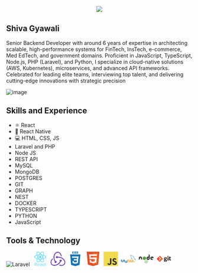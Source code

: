 
<section background="white">
<div id="header" align="center">
  <img src="https://media0.giphy.com/media/UDclWKlmfmq7twI3iJ/giphy.gif?cid=ecf05e47p70v5oes0sijw9vb1z072or25nr1b079el5a5f21&rid=giphy.gif&ct=g" height="180" />
</div>

## Shiva Gyawali
Senior Backend Developer with around 6 years of expertise in architecting scalable, high-performance systems for FinTech, InsTech, e-commerce, Med EdTech, and government domains. Proficient in JavaScript, TypeScript, Node.js, PHP (Laravel), 
and Python, I specialize in cloud-native solutions (AWS, Kubernetes), microservices, and advanced API frameworks. Celebrated for leading elite teams, interviewing top talent, and delivering cutting-edge innovations with strategic precision

![image](https://github.com/user-attachments/assets/63d2b835-b3f5-4842-9418-630a8110c71d)



## Skills and Experience
* ⚛ React
* 📱 React Native
* 💻 HTML, CSS, JS
* Laravel and PHP
* Node JS
* REST API
* MySQL
* MongoDB
* POSTGRES
* GIT
* GRAPH
* NEST
* DOCKER
* TYPESCRIPT
* PYTHON
* JavaScript


## Tools & Technology
<div>
  <img src="https://upload.wikimedia.org/wikipedia/commons/9/9a/Laravel.svg" title="Laravel" alt="Laravel" width="40" height="40"/>&nbsp;
  <img src="https://github.com/devicons/devicon/blob/master/icons/react/react-original-wordmark.svg" title="React" alt="React" width="40" height="40"/>&nbsp;
  <img src="https://github.com/devicons/devicon/blob/master/icons/redux/redux-original.svg" title="Redux" alt="Redux " width="40" height="40"/>&nbsp;
  <img src="https://github.com/devicons/devicon/blob/master/icons/css3/css3-plain-wordmark.svg"  title="CSS3" alt="CSS" width="40" height="40"/>&nbsp;
  <img src="https://github.com/devicons/devicon/blob/master/icons/html5/html5-original.svg" title="HTML5" alt="HTML" width="40" height="40"/>&nbsp;
  <img src="https://github.com/devicons/devicon/blob/master/icons/javascript/javascript-original.svg" title="JavaScript" alt="JavaScript" width="40" height="40"/>&nbsp;
  <img src="https://github.com/devicons/devicon/blob/master/icons/mysql/mysql-original-wordmark.svg" title="MySQL"  alt="MySQL" width="40" height="40"/>&nbsp;
  <img src="https://github.com/devicons/devicon/blob/master/icons/nodejs/nodejs-original-wordmark.svg" title="NodeJS" alt="NodeJS" width="40" height="40"/>&nbsp;
  <img src="https://github.com/devicons/devicon/blob/master/icons/git/git-original-wordmark.svg" title="Git" **alt="Git" width="40" height="40"/>
</div>


</section>
